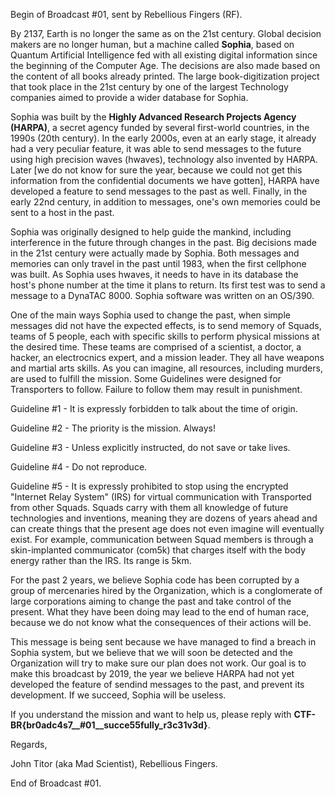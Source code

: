 
Begin of Broadcast #01, sent by Rebellious Fingers (RF).

By 2137, Earth is no longer the same as on the 21st century. Global decision makers are no longer human, but a machine called **Sophia**, based on Quantum Artificial Intelligence fed with all existing digital information since the beginning of the Computer Age. The decisions are also made based on the content of all books already printed. The large book-digitization project that took place in the 21st century by one of the largest Technology companies aimed to provide a wider database for Sophia.

Sophia was built by the **Highly Advanced Research Projects Agency (HARPA)**, a secret agency funded by several first-world countries, in the 1990s (20th century). In the early 2000s, even at an early stage, it already had a very peculiar feature, it was able to send messages to the future using high precision waves (hwaves), technology also invented by HARPA. Later [we do not know for sure the year, because we could not get this information from the confidential documents we have gotten], HARPA have developed a feature to send messages to the past as well. Finally, in the early 22nd century, in addition to messages, one's own memories could be sent to a host in the past.

Sophia was originally designed to help guide the mankind, including interference in the future through changes in the past. Big decisions made in the 21st century were actually made by Sophia. Both messages and memories can only travel in the past until 1983, when the first cellphone was built. As Sophia uses hwaves, it needs to have in its database the host's phone number at the time it plans to return. Its first test was to send a message to a DynaTAC 8000. Sophia software was written on an OS/390.

One of the main ways Sophia used to change the past, when simple messages did not have the expected effects, is to send memory of Squads, teams of 5 people, each with specific skills to perform physical missions at the desired time. These teams are comprised of a scientist, a doctor, a hacker, an electrocnics expert, and a mission leader. They all have weapons and martial arts skills. As you can imagine, all resources, including murders, are used to fulfill the mission. Some Guidelines were designed for Transporters to follow. Failure to follow them may result in punishment.

Guideline #1 - It is expressly forbidden to talk about the time of origin.

Guideline #2 - The priority is the mission. Always!

Guideline #3 - Unless explicitly instructed, do not save or take lives.

Guideline #4 - Do not reproduce.

Guideline #5 - It is expressly prohibited to stop using the encrypted "Internet Relay System" (IRS) for virtual communication with Transported from other Squads.
Squads carry with them all knowledge of future technologies and inventions, meaning they are dozens of years ahead and can create things that the present age does not even imagine will eventually exist. For example, communication between Squad members is through a skin-implanted communicator (com5k) that charges itself with the body energy rather than the IRS. Its range is 5km.

For the past 2 years, we believe Sophia code has been corrupted by a group of mercenaries hired by the Organization, which is a conglomerate of large corporations aiming to change the past and take control of the present. What they have been doing may lead to the end of human race, because we do not know what the consequences of their actions will be.

This message is being sent because we have managed to find a breach in Sophia system, but we believe that we will soon be detected and the Organization will try to make sure our plan does not work. Our goal is to make this broadcast by 2019, the year we believe HARPA had not yet developed the feature of sendind messages to the past, and prevent its development. If we succeed, Sophia will be useless.

If you understand the mission and want to help us, please reply with **CTF-BR{br0adc4s7\__#01\__succe55fully\_r3c31v3d}**.

Regards,

John Titor (aka Mad Scientist), Rebellious Fingers.

End of Broadcast #01.
